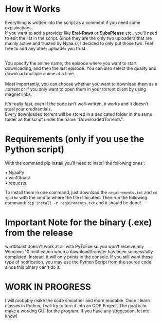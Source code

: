 <h1> How it Works </h1>
Everything is written into the script as a comment if you need some explainations. <br>
If you want to add a provider like <b>Erai-Raws</b> or <b>SubsPlease</b> etc., you'll need to edit the list in the script.
Since they are the only two uploaders that are mainly active and trusted by Nyaa.si, I decided to only put those two. Feel free to add any other uploader you trust.<br><br>

You specify the anime name, the episode where you want to start downloading, and then the last episode. You can also select the quality and download multiple anime at a time.<br><br>
Most importantly, you can choose whether you want to download them as a .torrent or if you only want to open them in your torrent client by using magnet links.

It's really fast, even if the code isn't well-written, it works and it doesn't steal your creditentials.<br>
Every downloaded torrent will be stored in a dedicated folder in the same folder as the script under the name "DownloadedTorrents".

<h1>Requirements (only if you use the Python script)</h1>

With the command pip install <library> you'll need to install the following ones :
  
  • NyaaPy<br>
  • win10toast<br>
  • requests<br>
  
To install them in one command, just download the `requirements.txt` and `cd <path>` with the cmd to where the file is located. Then run the following command: `pip install -r requirements.txt` and it should be done!
<h1>Important Note for the binary (.exe) from the release</h1>
win10toast doesn't work at all with PyToExe so you won't receive any Windows 10 notification when a download/transfer has been successfully completed. Instead, it will only prints in the console. If you still want these type of notification, you may use the Python Script from the source code since this binary can't do it.

  
  <h1> WORK IN PROGRESS </h1>

I will probably make the code smoother and more readable. Once I learn classes in Python, I will try to turn it into an OOP Project.
The goal is to make a working GUI for the program.
If you have any suggestion, let me know!
